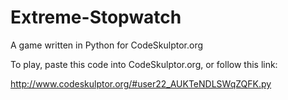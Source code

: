 Extreme-Stopwatch
=================

A game written in Python for CodeSkulptor.org

To play, paste this code into CodeSkulptor.org, or follow this link:

http://www.codeskulptor.org/#user22_AUKTeNDLSWqZQFK.py
